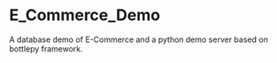 # E_Commerce_Demo
A database demo of E-Commerce and a python demo server based on bottlepy framework.
